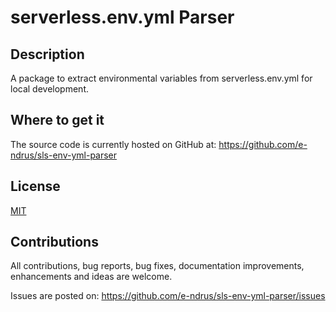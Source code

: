 # serverless.env.yml Parser

## Description

A package to extract environmental variables from serverless.env.yml for local development.

## Where to get it

The source code is currently hosted on GitHub at:
https://github.com/e-ndrus/sls-env-yml-parser


## License

[MIT][mit]


## Contributions

All contributions, bug reports, bug fixes, documentation improvements, enhancements and ideas are welcome.

Issues are posted on:
https://github.com/e-ndrus/sls-env-yml-parser/issues


[pcking]: https://packaging.python.org
[mit]: https://github.com/e-ndrus/sls-env-yml-parser/LICENSE.txt